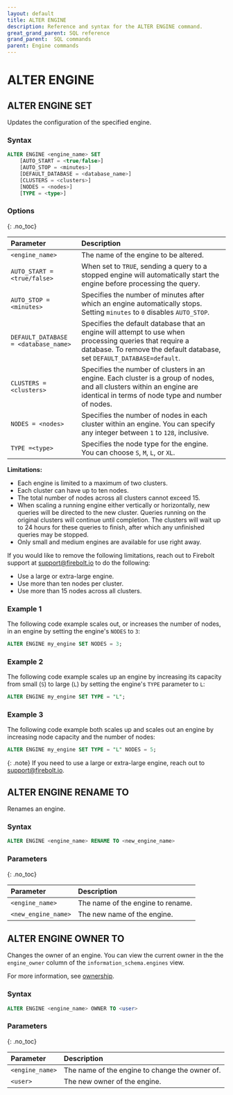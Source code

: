 ```yaml
---
layout: default
title: ALTER ENGINE
description: Reference and syntax for the ALTER ENGINE command.
great_grand_parent: SQL reference
grand_parent:  SQL commands
parent: Engine commands
---
```


# ALTER ENGINE

## ALTER ENGINE SET

Updates the configuration of the specified engine.

### Syntax

```sql
ALTER ENGINE <engine_name> SET
    [AUTO_START = <true/false>]
    [AUTO_STOP = <minutes>]
    [DEFAULT_DATABASE = <database_name>]
    [CLUSTERS = <clusters>]
    [NODES = <nodes>]
    [TYPE = <type>]
```

### Options 
{: .no_toc}  

| Parameter                            | Description                                  |
| :----------------------------------- | :------------------------------------------- |
| `<engine_name>`                      | The name of the engine to be altered.        |
| `AUTO_START = <true/false>`          | When set to `TRUE`, sending a query to a stopped engine will automatically start the engine before processing the query. |
| `AUTO_STOP = <minutes>`              | Specifies the number of minutes after which an engine automatically stops. Setting `minutes` to `0` disables `AUTO_STOP`. |
| `DEFAULT_DATABASE = <database_name>` | Specifies the default database that an engine will attempt to use when processing queries that require a database. To remove the default database, set `DEFAULT_DATABASE=default`. |
| `CLUSTERS = <clusters>`              | Specifies the number of clusters in an engine. Each cluster is a group of nodes, and all clusters within an engine are identical in terms of node type and number of nodes. |
| `NODES = <nodes>`                    | Specifies the number of nodes in each cluster within an engine. You can specify any integer between `1` to `128`, inclusive. |
| `TYPE =<type>`                       | Specifies the node type for the engine. You can choose `S`, `M`, `L`, or `XL`. |

**Limitations:**
* Each engine is limited to a maximum of two clusters.
* Each cluster can have up to ten nodes. 
* The total number of nodes across all clusters cannot exceed 15.
* When scaling a running engine either vertically or horizontally, new queries will be directed to the new cluster. Queries running on the original clusters will continue until completion. The clusters will wait up to 24 hours for these queries to finish, after which any unfinished queries may be stopped.
* Only small and medium engines are available for use right away.

If you would like to remove the following limitations, reach out to Firebolt support at support@firebolt.io to do the following:

*  Use a large or extra-large engine.
*  Use more than ten nodes per cluster.
*  Use more than 15 nodes across all clusters.

### Example 1
The following code example scales out, or increases the number of nodes, in an engine by setting the engine's `NODES` to `3`: 

```sql
ALTER ENGINE my_engine SET NODES = 3;
```

### Example 2
The following code example scales up an engine by increasing its capacity from small (`S`) to large (`L`) by setting the engine's `TYPE` parameter to `L`: 

```sql
ALTER ENGINE my_engine SET TYPE = "L";
```

### Example 3
The following code example both scales up and scales out an engine by increasing node capacity and the number of nodes: 

```sql
ALTER ENGINE my_engine SET TYPE = "L" NODES = 5;
```

{: .note}
If you need to use a large or extra-large engine, reach out to support@firebolt.io. 

## ALTER ENGINE RENAME TO

Renames an engine.

### Syntax

```sql
ALTER ENGINE <engine_name> RENAME TO <new_engine_name>
```

### Parameters
{: .no_toc}

| Parameter     | Description                       |
| :------------ |:----------------------------------|
| `<engine_name>` | The name of the engine to rename. |
| `<new_engine_name>`       | The new name of the engine.       |

## ALTER ENGINE OWNER TO

Changes the owner of an engine. You can view the current owner in the the `engine_owner` column of the `information_schema.engines` view.

For more information, see [ownership](../../../Guides/security/ownership.md).

### Syntax

```sql
ALTER ENGINE <engine_name> OWNER TO <user>
```

### Parameters 
{: .no_toc}

| Parameter     | Description                                  |
| :------------ | :------------------------------------------- |
| `<engine_name>` | The name of the engine to change the owner of. |
| `<user>`       | The new owner of the engine.                 |
